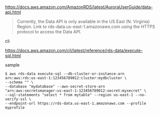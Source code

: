 
https://docs.aws.amazon.com/AmazonRDS/latest/AuroraUserGuide/data-api.html

>Currently, the Data API is only available in the US East (N. Virginia) Region. Link to rds-data.us-east-1.amazonaws.com using the HTTPS protocol to access the Data API.

cli

https://docs.aws.amazon.com/cli/latest/reference/rds-data/execute-sql.html

sample
```console
$ aws rds-data execute-sql --db-cluster-or-instance-arn arn:aws:rds:us-east-1:123456789012:cluster:mydbcluster \
--schema "" \
--database "mydatabase" --aws-secret-store-arn "arn:aws:secretsmanager:us-east-1:123456789012:secret:mysecret" \
--sql-statements "select * from mytable" --region us-east-1 --no-verify-ssl \
--endpoint-url https://rds-data.us-east-1.amazonaws.com --profile myprofile
```      
